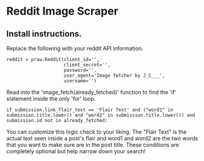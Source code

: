 # Reddit Image Scraper

## Install instructions.
Replace the following with your reddit API information.
```
reddit = praw.Reddit(client_id='',
                     client_secret='',
                     password='',
                     user_agent='Image fetcher by J_C___',
                     username='')
```

Read into the 'image_fetch(already_fetched)' function to find the 'if' statement inside the only 'for' loop.
```
if submission.link_flair_text == 'Flair Text' and ("word1" in submission.title.lower() and "word2" in submission.title.lower()) and submission.id not in already_fetched:
```
You can customize this logic check to your liking. The "Flair Text" is the actual text seen inside a post's flair and word1 and word2 are the two words that you want to make sure are in the post title.
These conditions are completely optional but help narrow down your search!
